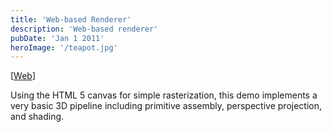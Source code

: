 ```yaml
---
title: 'Web-based Renderer'
description: 'Web-based renderer'
pubDate: 'Jan 1 2011'
heroImage: '/teapot.jpg'
---
```


\[[Web](./live)\]

Using the HTML 5 canvas for simple rasterization, this demo implements a very basic 3D pipeline including primitive assembly, perspective projection, and shading.